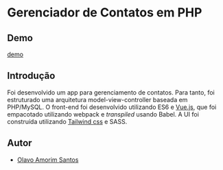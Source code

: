 # Gerenciador de Contatos em PHP

## Demo
[demo](https://olavoasantos.000webhostapp.com/)

## Introdução

Foi desenvolvido um app para gerenciamento de contatos. Para tanto, foi estruturado uma arquitetura model-view-controller baseada em PHP/MySQL. O front-end foi desenvolvido utilizando ES6 e [Vue.js](vuejs.org), que foi empacotado utilizando webpack e *transpiled* usando Babel. A UI foi construída utilizando [Tailwind css](tailwindcss.com) e SASS.

## Autor

+ [Olavo Amorim Santos](github.com/olavoasantos/)
